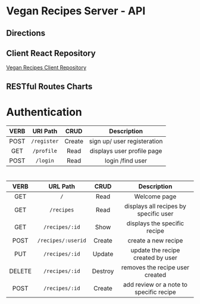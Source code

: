 # Vegan Recipes Server - API

## Directions

## Client React Repository
[Vegan Recipes Client Repository](https://github.com/ikarabag1/vegan-recipes-client)

## RESTful Routes Charts
# Authentication
| VERB   | URI Path  | CRUD     | Description       |
| :----: | :------: | :------: | :----------------: |
| POST   | `/register` | Create  | sign up/ user registeration   |
| GET    | `/profile`  | Read   | displays user profile page   |
| POST   | `/login`   | Read    | login /find user    |

# 
| VERB   | URL Path   | CRUD     | Description     |
| :----: | :---------: | :------: | :-----------: |
| GET    | `/`   | Read   | Welcome page   |
| GET    | `/recipes`  | Read  | displays all recipes by specific user |
| GET    | `/recipes/:id` | Show | displays the specific recipe   |
| POST   | `/recipes/:userid` | Create  | create a new recipe     |
| PUT    | `/recipes/:id` | Update | update the recipe created by user   |
| DELETE | `/recipes/:id`  | Destroy | removes the recipe user created   |
| POST   | `/recipes/:id`  | Create  | add review or a note to specific recipe  |
